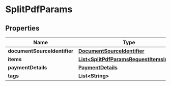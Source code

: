

# SplitPdfParams


## Properties

| Name | Type | Description | Notes |
|------------ | ------------- | ------------- | -------------|
|**documentSourceIdentifier** | [**DocumentSourceIdentifier**](DocumentSourceIdentifier.md) |  |  |
|**items** | [**List&lt;SplitPdfParamsRequestItemsInner&gt;**](SplitPdfParamsRequestItemsInner.md) |  |  |
|**paymentDetails** | [**PaymentDetails**](PaymentDetails.md) |  |  [optional] |
|**tags** | **List&lt;String&gt;** |  |  [optional] |



